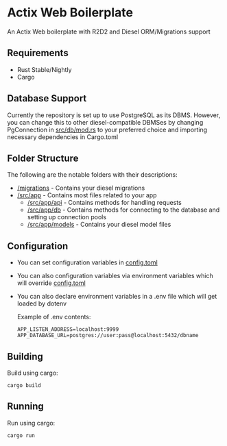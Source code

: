 # Actix Web Boilerplate
An Actix Web boilerplate with R2D2 and Diesel ORM/Migrations support

## Requirements
- Rust Stable/Nightly
- Cargo

## Database Support
Currently the repository is set up to use PostgreSQL as its DBMS. 
  However, you can change this to other diesel-compatible DBMSes by 
  changing PgConnection in [src/db/mod.rs](./src/db/mod.rs) to your 
  preferred choice and importing necessary dependencies in Cargo.toml

## Folder Structure
The following are the notable folders with their descriptions:
* [/migrations](./migrations/) - Contains your diesel migrations
* [/src/app](./src/app/) - Contains most files related to your app
  * [/src/app/api](./src/app/api/) - Contains methods for handling requests
  * [/src/app/db](./src/app/db/) - Contains methods for connecting to the database and setting up connection pools
  * [/src/app/models](./src/app/models/) - Contains your diesel model files

## Configuration
- You can set configuration variables in [config.toml](./config.toml)
- You can also configuration variables via environment variables 
    which will override [config.toml](./config.toml)
- You can also declare environment variables in a .env file which will get loaded by dotenv
 
  Example of .env contents:
  ```
  APP_LISTEN_ADDRESS=localhost:9999
  APP_DATABASE_URL=postgres://user:pass@localhost:5432/dbname
  ```

## Building
Build using cargo:
```
cargo build
```

## Running
Run using cargo:
```
cargo run
```
